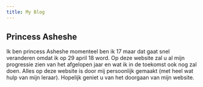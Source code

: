 ```yaml
---
title: My Blog
---
```

<!--een kleine introductie van mezelf-->
## Princess Asheshe

Ik ben princess Asheshe momenteel ben ik 17 maar dat gaat snel veranderen omdat ik op 29 april 18 word. Op deze website zal u al mijn progressie zien van het afgelopen jaar en wat ik in de toekomst ook nog zal doen. Alles op deze website is door mij persoonlijk gemaakt (met heel wat hulp van mijn leraar). Hopelijk geniet u van het doorgaan van mijn website.
